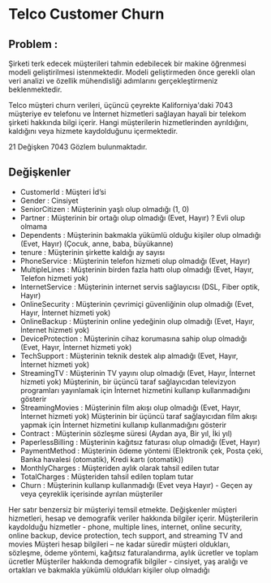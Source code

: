 # Telco Customer Churn

## Problem : 
Şirketi terk edecek müşterileri tahmin edebilecek bir makine öğrenmesi modeli geliştirilmesi istenmektedir.
Modeli geliştirmeden önce gerekli olan veri analizi ve özellik mühendisliği adımlarını gerçekleştirmeniz beklenmektedir.

Telco müşteri churn verileri, üçüncü çeyrekte Kaliforniya'daki 7043 müşteriye ev telefonu ve İnternet hizmetleri sağlayan
hayali bir telekom şirketi hakkında bilgi içerir. Hangi müşterilerin hizmetlerinden ayrıldığını, kaldığını veya hizmete kaydolduğunu içermektedir.

21 Değişken 7043 Gözlem bulunmaktadır.

## Değişkenler
- CustomerId : Müşteri İd’si
- Gender : Cinsiyet
- SeniorCitizen : Müşterinin yaşlı olup olmadığı (1, 0)
- Partner : Müşterinin bir ortağı olup olmadığı (Evet, Hayır) ? Evli olup olmama
- Dependents : Müşterinin bakmakla yükümlü olduğu kişiler olup olmadığı (Evet, Hayır) (Çocuk, anne, baba, büyükanne)
- tenure : Müşterinin şirkette kaldığı ay sayısı
- PhoneService : Müşterinin telefon hizmeti olup olmadığı (Evet, Hayır)
- MultipleLines : Müşterinin birden fazla hattı olup olmadığı (Evet, Hayır, Telefon hizmeti yok)
- InternetService : Müşterinin internet servis sağlayıcısı (DSL, Fiber optik, Hayır)
- OnlineSecurity : Müşterinin çevrimiçi güvenliğinin olup olmadığı (Evet, Hayır, İnternet hizmeti yok)
- OnlineBackup : Müşterinin online yedeğinin olup olmadığı (Evet, Hayır, İnternet hizmeti yok)
- DeviceProtection : Müşterinin cihaz korumasına sahip olup olmadığı (Evet, Hayır, İnternet hizmeti yok)
- TechSupport : Müşterinin teknik destek alıp almadığı (Evet, Hayır, İnternet hizmeti yok)
- StreamingTV : Müşterinin TV yayını olup olmadığı (Evet, Hayır, İnternet hizmeti yok) Müşterinin, bir üçüncü taraf sağlayıcıdan televizyon programları yayınlamak için İnternet hizmetini kullanıp kullanmadığını gösterir
- StreamingMovies : Müşterinin film akışı olup olmadığı (Evet, Hayır, İnternet hizmeti yok) Müşterinin bir üçüncü taraf sağlayıcıdan film akışı yapmak için İnternet hizmetini kullanıp kullanmadığını gösterir
- Contract : Müşterinin sözleşme süresi (Aydan aya, Bir yıl, İki yıl)
- PaperlessBilling : Müşterinin kağıtsız faturası olup olmadığı (Evet, Hayır)
- PaymentMethod : Müşterinin ödeme yöntemi (Elektronik çek, Posta çeki, Banka havalesi (otomatik), Kredi kartı (otomatik))
- MonthlyCharges : Müşteriden aylık olarak tahsil edilen tutar
- TotalCharges : Müşteriden tahsil edilen toplam tutar
- Churn : Müşterinin kullanıp kullanmadığı (Evet veya Hayır) - Geçen ay veya çeyreklik içerisinde ayrılan müşteriler


Her satır benzersiz bir müşteriyi temsil etmekte.
Değişkenler müşteri hizmetleri, hesap ve demografik veriler hakkında bilgiler içerir.
Müşterilerin kaydolduğu hizmetler - phone, multiple lines, internet, online security, online backup, device protection, tech support, and streaming TV and movies
Müşteri hesap bilgileri – ne kadar süredir müşteri oldukları, sözleşme, ödeme yöntemi, kağıtsız faturalandırma, aylık ücretler ve toplam ücretler
Müşteriler hakkında demografik bilgiler - cinsiyet, yaş aralığı ve ortakları ve bakmakla yükümlü oldukları kişiler olup olmadığı
